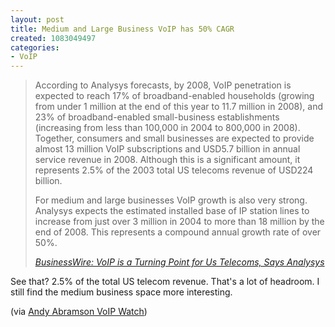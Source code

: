 ```yaml
--- 
layout: post
title: Medium and Large Business VoIP has 50% CAGR
created: 1083049497
categories: 
- VoIP
---
```

<blockquote>
<p>According to Analysys forecasts, by 2008, VoIP penetration is expected to reach 17% of broadband-enabled households (growing from under 1 million at the end of this year to 11.7 million in 2008), and 23% of broadband-enabled small-business establishments (increasing from less than 100,000 in 2004 to 800,000 in 2008). Together, consumers and small businesses are expected to provide almost 13 million VoIP subscriptions and USD5.7 billion in annual service revenue in 2008. Although this is a significant amount, it represents 2.5% of the 2003 total US telecoms revenue of USD224 billion. </p>

<p>For medium and large businesses VoIP growth is also very strong. Analysys expects the estimated installed base of IP station lines to increase from just over 3 million in 2004 to more than 18 million by the end of 2008. This represents a compound annual growth rate of over 50%.</p>
<cite><a href="http://home.businesswire.com/portal/site/google/index.jsp?ndmViewId=news_view&newsId=20040422005412&newsLang=en">BusinessWire: VoIP is a Turning Point for Us Telecoms, Says Analysys</a></cite></blockquote>

<p>See that? 2.5% of the total US telecom revenue. That's a lot of headroom. I still find the medium business space more interesting.</p>

<p>(via <a href="http://andyabramson.blogs.com/voipwatch/2004/04/research_saysvo.html">Andy Abramson VoIP Watch</a>)</p>
